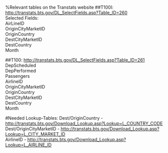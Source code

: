 %Relevant tables on the Transtats website
##T100I:
http://transtats.bts.gov/DL_SelectFields.asp?Table_ID=260  
Selected Fields:  
AirLineID  
OriginCityMarketID  
OriginCountry  
DestCityMarketID  
DestCountry  
Month  
  
##T100:
http://transtats.bts.gov/DL_SelectFields.asp?Table_ID=261  
DepScheduled  
DepPerformed  
Passengers  
AirlineID  
OriginCityMarketID  
OriginCountry  
DestCityMarketID  
DestCountry  
Month  

#Needed Lookup-Tables:
Dest/OriginCountry - http://transtats.bts.gov/Download_Lookup.asp?Lookup=L_COUNTRY_CODE  
Dest/OriginCityMarketID - http://transtats.bts.gov/Download_Lookup.asp?Lookup=L_CITY_MARKET_ID  
AirlineID - http://transtats.bts.gov/Download_Lookup.asp?Lookup=L_AIRLINE_ID  
